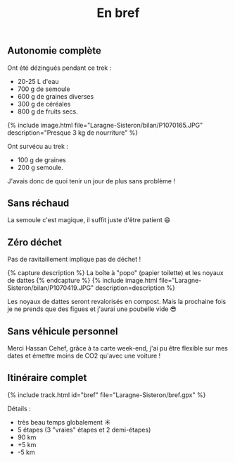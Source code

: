 ﻿---
title: "En bref"
permalink: /Laragne-Sisteron/bref/
sidebar:
  nav: "laragne_sisteron"
enable_tracks: true
---

## Autonomie complète

Ont été dézingués pendant ce trek :
* 20-25 L d'eau
* 700 g de semoule
* 600 g de graines diverses
* 300 g de céréales
* 800 g de fruits secs.

{% include image.html file="Laragne-Sisteron/bilan/P1070165.JPG" description="Presque 3 kg de nourriture" %}

Ont survécu au trek :
* 100 g de graines
* 200 g semoule.

J'avais donc de quoi tenir un jour de plus sans problème !

## Sans réchaud

La semoule c'est magique, il suffit juste d'être patient :smile:

## Zéro déchet

Pas de ravitaillement implique pas de déchet !

{% capture description %}
La boîte à "popo" (papier toilette) et les noyaux de dattes
{% endcapture %}
{% include image.html file="Laragne-Sisteron/bilan/P1070419.JPG" description=description %}

Les noyaux de dattes seront revalorisés en compost. Mais la prochaine fois je ne prends que des figues et j'aurai une poubelle vide :sunglasses:

## Sans véhicule personnel

Merci Hassan Cehef, grâce à ta carte week-end, j'ai pu être flexible sur mes dates et émettre moins de CO2 qu'avec une voiture !

## Itinéraire complet

{% include track.html id="bref" file="Laragne-Sisteron/bref.gpx" %}

Détails :
* très beau temps globalement :sunny:
* 5 étapes (3 "vraies" étapes et 2 demi-étapes)
* 90 km
* +5 km
* -5 km
